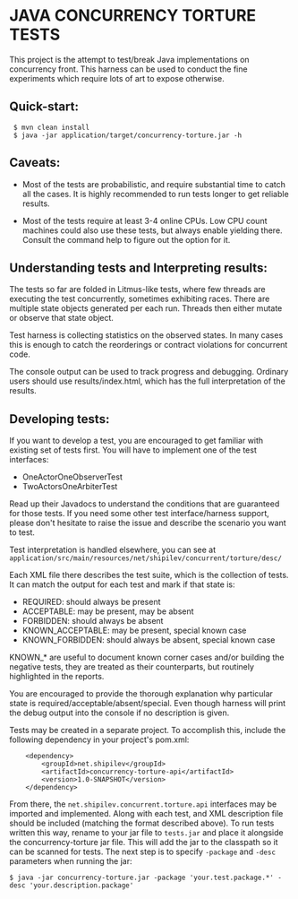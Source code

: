 # JAVA CONCURRENCY TORTURE TESTS

This project is the attempt to test/break Java implementations 
on concurrency front. This harness can be used to conduct the fine
experiments which require lots of art to expose otherwise.

## Quick-start:

```
 $ mvn clean install
 $ java -jar application/target/concurrency-torture.jar -h

```

## Caveats:

* Most of the tests are probabilistic, and require substantial time
  to catch all the cases. It is highly recommended to run tests longer
  to get reliable results.

* Most of the tests require at least 3-4 online CPUs. Low CPU count
  machines could also use these tests, but always enable yielding
  there. Consult the command help to figure out the option for it.


## Understanding tests and Interpreting results:

The tests so far are folded in Litmus-like tests, where few threads
are  executing the test concurrently, sometimes exhibiting races.
There  are multiple state objects generated per each run. Threads then
either mutate or observe that state object.

Test harness is collecting statistics on the observed states. In many
cases this is enough to catch the reorderings or contract violations
for concurrent code.

The console output can be used to track progress and debugging.
Ordinary users should use results/index.html, which has the full
interpretation of the results.

## Developing tests:

If you want to develop a test, you are encouraged to get familiar with
existing set of tests first. You will have to implement one of the
test interfaces:
- OneActorOneObserverTest
- TwoActorsOneArbiterTest


Read up their Javadocs to understand the conditions that are guaranteed
for those tests. If you need some other test interface/harness support,
please don't hesitate to raise the issue and describe the scenario you
want to test.

Test interpretation is handled elsewhere, you can see at 
`application/src/main/resources/net/shipilev/concurrent/torture/desc/`

Each XML file there describes the test suite, which is the collection of
tests. It can match the output for each test and mark if that state is:
- REQUIRED:         should always be present
- ACCEPTABLE:       may be present, may be absent
- FORBIDDEN:        should always be absent
- KNOWN_ACCEPTABLE: may be present, special known case
- KNOWN_FORBIDDEN:  should always be absent, special known case


KNOWN_* are useful to document known corner cases and/or building the
negative tests, they are treated as their counterparts, but routinely
highlighted in the reports.

You are encouraged to provide the thorough explanation why particular
state is required/acceptable/absent/special. Even though harness will
print the debug output into the console if no description is given.

Tests may be created in a separate project. To accomplish this, include
the following dependency in your project's pom.xml:
```
	<dependency>
		<groupId>net.shipilev</groupId>
		<artifactId>concurrency-torture-api</artifactId>
		<version>1.0-SNAPSHOT</version>
	</dependency>
```
From there, the `net.shipilev.concurrent.torture.api` interfaces may be
imported and implemented. Along with each test, and XML description file
should be included (matching the format described above). To run tests 
written this way, rename to your jar file to `tests.jar` and place it 
alongside the concurrency-torture jar file. This will add the jar to the 
classpath so it can be scanned for tests. The next step is to specify 
`-package` and `-desc` parameters when running the jar:
```
$ java -jar concurrency-torture.jar -package 'your.test.package.*' -desc 'your.description.package'
```
